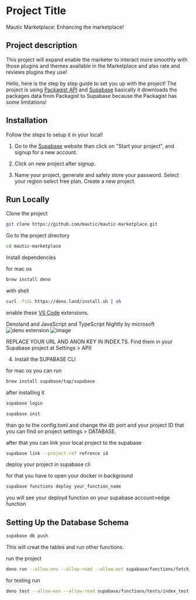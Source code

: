 
# Project Title

Mautic Marketplace: Enhancing the marketplace!

## Project description

This project will expand enable the marketer to interact more smoothly with those plugins and themes available in the Marketplace and also rate and reviews plugins they use!

Hello, here is the step by step guide to set you up with the project!
The project is using [Packagist API](https://packagist.org/apidoc) and [Supabase](https://supabase.com) basically it downloads the packages data from Packagist to Supabase because the Packagist has some limitations!


## Installation

Follow the steps to setup it in your local!

1. Go to the [Supabase](https://supabase.com) website than click on "Start your project", and signup for a new account.

2. Click on new project after signup.

3. Name your project, generate and safely store your password. Select your region select free plan. Create a new project.

## Run Locally

Clone the project
    
```bash
git clone https://github.com/mautic/mautic-marketplace.git
```

Go to the project directory

```bash
cd mautic-marketplace
```

Install dependencies

for mac os
```bash
brew install deno
```
with shell
```bash
curl -fsSL https://deno.land/install.sh | sh
```
enable these [VS Code](https://code.visualstudio.com) extensions.

Denoland and JavaScript and TypeScript Nightly by microsoft
![deno extension](https://github.com/user-attachments/assets/3fed8c9b-813d-42db-b488-0f38b905af5c)
![image](https://github.com/user-attachments/assets/721c1afc-fda0-49e9-b249-90e199bcfcc3)

REPLACE YOUR URL AND ANON KEY IN INDEX.TS. Find them in your Supabase project at Settings > API)

4. Install the SUPABASE CLI 

for mac os you can run 

```bash
brew install supabase/tap/supabase
```
after installing it 

```bash
supabase login
```
```bash
supabase init
```
than go to the config.toml and change the db port and your project ID that you can find on project settings > DATABASE.

after that you can link your local project to the supabase
```bash
supabase link --project-ref refrence id
```
deploy your project in supabase cli 

for that you have to open your docker in background 
```bash
supabase functions deploy your_function_name
```
you will see your deployd function on your supabase account>edge function

## Setting Up the Database Schema

```bash
supabase db push
```

This will creat the tables and run other functions.

run the project

```bash
deno run --allow-env --allow-read --allow-net supabase/functions/fetch_package/index.ts
```
for testing run 
```bash
deno test --allow-env --allow-read supabase/functions/tests/index_test.ts
```
